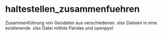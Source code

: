 # haltestellen_zusammenfuehren
Zusammenführung  von Geodaten aus verschiedenen .xlsx Dateien in eine existierende .xlsx Datei mithile Pandas und openpyxl
